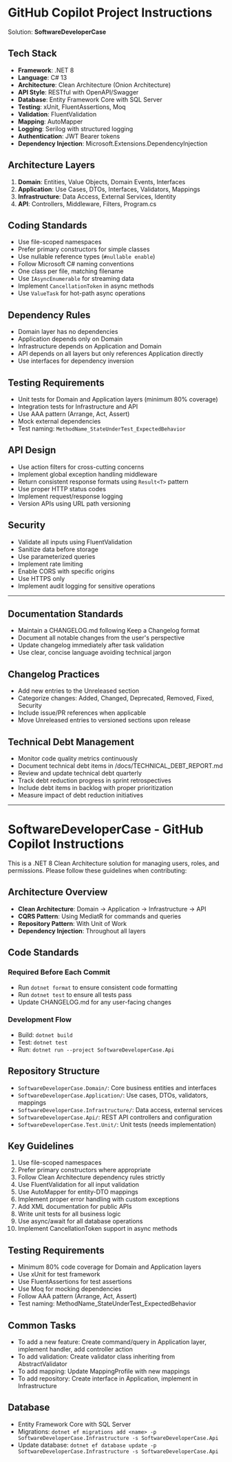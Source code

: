 # GitHub Copilot Project Instructions

Solution: **SoftwareDeveloperCase**

## Tech Stack
- **Framework**: .NET 8
- **Language**: C# 13
- **Architecture**: Clean Architecture (Onion Architecture)
- **API Style**: RESTful with OpenAPI/Swagger
- **Database**: Entity Framework Core with SQL Server
- **Testing**: xUnit, FluentAssertions, Moq
- **Validation**: FluentValidation
- **Mapping**: AutoMapper
- **Logging**: Serilog with structured logging
- **Authentication**: JWT Bearer tokens
- **Dependency Injection**: Microsoft.Extensions.DependencyInjection

## Architecture Layers
1. **Domain**: Entities, Value Objects, Domain Events, Interfaces
2. **Application**: Use Cases, DTOs, Interfaces, Validators, Mappings
3. **Infrastructure**: Data Access, External Services, Identity
4. **API**: Controllers, Middleware, Filters, Program.cs

## Coding Standards
- Use file-scoped namespaces
- Prefer primary constructors for simple classes
- Use nullable reference types (`#nullable enable`)
- Follow Microsoft C# naming conventions
- One class per file, matching filename
- Use `IAsyncEnumerable` for streaming data
- Implement `CancellationToken` in async methods
- Use `ValueTask` for hot-path async operations

## Dependency Rules
- Domain layer has no dependencies
- Application depends only on Domain
- Infrastructure depends on Application and Domain
- API depends on all layers but only references Application directly
- Use interfaces for dependency inversion

## Testing Requirements
- Unit tests for Domain and Application layers (minimum 80% coverage)
- Integration tests for Infrastructure and API
- Use AAA pattern (Arrange, Act, Assert)
- Mock external dependencies
- Test naming: `MethodName_StateUnderTest_ExpectedBehavior`

## API Design
- Use action filters for cross-cutting concerns
- Implement global exception handling middleware
- Return consistent response formats using `Result<T>` pattern
- Use proper HTTP status codes
- Implement request/response logging
- Version APIs using URL path versioning

## Security
- Validate all inputs using FluentValidation
- Sanitize data before storage
- Use parameterized queries
- Implement rate limiting
- Enable CORS with specific origins
- Use HTTPS only
- Implement audit logging for sensitive operations

---

## Documentation Standards
- Maintain a CHANGELOG.md following Keep a Changelog format
- Document all notable changes from the user's perspective
- Update changelog immediately after task validation
- Use clear, concise language avoiding technical jargon

## Changelog Practices
- Add new entries to the Unreleased section
- Categorize changes: Added, Changed, Deprecated, Removed, Fixed, Security
- Include issue/PR references when applicable
- Move Unreleased entries to versioned sections upon release

## Technical Debt Management
- Monitor code quality metrics continuously
- Document technical debt items in /docs/TECHNICAL_DEBT_REPORT.md
- Review and update technical debt quarterly
- Track debt reduction progress in sprint retrospectives
- Include debt items in backlog with proper prioritization
- Measure impact of debt reduction initiatives

---

# SoftwareDeveloperCase - GitHub Copilot Instructions

This is a .NET 8 Clean Architecture solution for managing users, roles, and permissions. Please follow these guidelines when contributing:

## Architecture Overview
- **Clean Architecture**: Domain → Application → Infrastructure → API
- **CQRS Pattern**: Using MediatR for commands and queries
- **Repository Pattern**: With Unit of Work
- **Dependency Injection**: Throughout all layers

## Code Standards

### Required Before Each Commit
- Run `dotnet format` to ensure consistent code formatting
- Run `dotnet test` to ensure all tests pass
- Update CHANGELOG.md for any user-facing changes

### Development Flow
- Build: `dotnet build`
- Test: `dotnet test`
- Run: `dotnet run --project SoftwareDeveloperCase.Api`

## Repository Structure
- `SoftwareDeveloperCase.Domain/`: Core business entities and interfaces
- `SoftwareDeveloperCase.Application/`: Use cases, DTOs, validators, mappings
- `SoftwareDeveloperCase.Infrastructure/`: Data access, external services
- `SoftwareDeveloperCase.Api/`: REST API controllers and configuration
- `SoftwareDeveloperCase.Test.Unit/`: Unit tests (needs implementation)

## Key Guidelines
1. Use file-scoped namespaces
2. Prefer primary constructors where appropriate
3. Follow Clean Architecture dependency rules strictly
4. Use FluentValidation for all input validation
5. Use AutoMapper for entity-DTO mappings
6. Implement proper error handling with custom exceptions
7. Add XML documentation for public APIs
8. Write unit tests for all business logic
9. Use async/await for all database operations
10. Implement CancellationToken support in async methods

## Testing Requirements
- Minimum 80% code coverage for Domain and Application layers
- Use xUnit for test framework
- Use FluentAssertions for test assertions
- Use Moq for mocking dependencies
- Follow AAA pattern (Arrange, Act, Assert)
- Test naming: MethodName_StateUnderTest_ExpectedBehavior

## Common Tasks
- To add a new feature: Create command/query in Application layer, implement handler, add controller action
- To add validation: Create validator class inheriting from AbstractValidator<T>
- To add mapping: Update MappingProfile with new mappings
- To add repository: Create interface in Application, implement in Infrastructure

## Database
- Entity Framework Core with SQL Server
- Migrations: `dotnet ef migrations add <name> -p SoftwareDeveloperCase.Infrastructure -s SoftwareDeveloperCase.Api`
- Update database: `dotnet ef database update -p SoftwareDeveloperCase.Infrastructure -s SoftwareDeveloperCase.Api`
